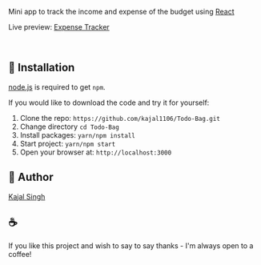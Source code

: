 Mini app to track the income and expense of the budget using [React](http://facebook.github.io/react/index.html)

<p align=""> Live preview: <a href="https://expensetrackingapp.netlify.app/"> Expense Tracker</a></p><br>


## 🚀 Installation

[node.js](http://nodejs.org/download/) is required to get `npm`.

If you would like to download the code and try it for yourself:

1. Clone the repo: `https://github.com/kajal1106/Todo-Bag.git`
2. Change directory `cd Todo-Bag`
3. Install packages: `yarn/npm install`
4. Start project: `yarn/npm start`
5. Open your browser at: `http://localhost:3000`

## 🐾 Author

[Kajal Singh](https://github.com/kajal1106)

## :coffee:

If you like this project and wish to say to say thanks - I'm always open to a coffee!
